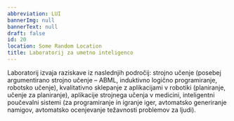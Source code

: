 ```yaml
---
abbreviation: LUI
bannerImg: null
bannerText: null
draft: false
id: 20
location: Some Random Location
title: Laboratorij za umetno inteligenco
---
```


Laboratorij izvaja raziskave iz naslednjih področij: strojno učenje (posebej argumentirano strojno učenje – ABML, induktivno logično programiranje, robotsko učenje), kvalitativno sklepanje z aplikacijami v robotiki (planiranje, učenje za planiranje), aplikacije strojnega učenja v medicini, inteligentni poučevalni sistemi (za programiranje in igranje iger, avtomatsko generiranje namigov, avtomatsko ocenjevanje težavnosti problemov za ljudi).